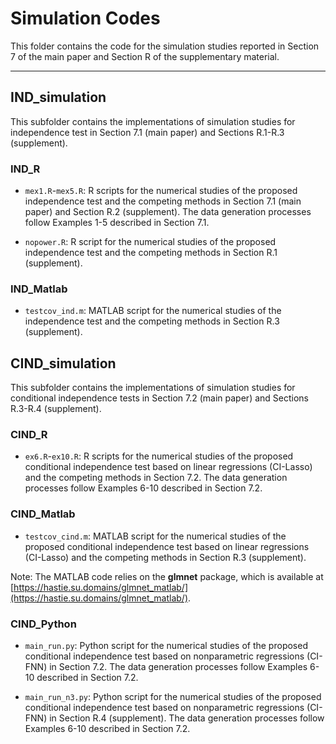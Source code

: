 # Simulation Codes

This folder contains the code for the simulation studies reported in Section 7  of the main paper and Section R of the supplementary material.  

 
---


## IND_simulation
This subfolder contains the implementations of simulation studies for independence test in Section 7.1 (main paper) and Sections R.1-R.3 (supplement).

### IND_R

-  `mex1.R`-`mex5.R`: R scripts for the numerical studies  of the proposed independence test and the competing methods in Section 7.1 (main paper) and Section R.2 (supplement). The data generation processes follow Examples 1-5 described in Section 7.1.

- `nopower.R`: R script for the numerical studies of the proposed independence test and the competing methods  in Section R.1 (supplement).  


### IND_Matlab

- `testcov_ind.m`: MATLAB script for the numerical studies of the independence test  and the competing methods  in Section R.3 (supplement).


## CIND_simulation
This subfolder contains the implementations of simulation studies for conditional independence tests in Section 7.2 (main paper) and Sections R.3-R.4 (supplement).

### CIND_R

- `ex6.R`-`ex10.R`: R scripts for the numerical studies of the proposed conditional independence test based on linear regressions (CI-Lasso) and the competing methods in Section 7.2. The data generation processes follow Examples 6-10 described in Section 7.2.

### CIND_Matlab

- `testcov_cind.m`: MATLAB script for the numerical studies of the proposed conditional independence test based on linear regressions (CI-Lasso) and the competing methods in Section R.3 (supplement).

Note: The MATLAB code relies on the **glmnet** package, which is available at [https://hastie.su.domains/glmnet_matlab/](https://hastie.su.domains/glmnet_matlab/).

### CIND_Python

- `main_run.py`: Python script for the numerical studies of the proposed conditional independence test based on nonparametric regressions (CI-FNN) in Section 7.2. The data generation processes follow Examples 6-10 described in Section 7.2.

- `main_run_n3.py`: Python script for the numerical studies of the proposed conditional independence test based on nonparametric regressions (CI-FNN) in Section R.4 (supplement). The data generation processes follow Examples 6-10 described in Section 7.2.





